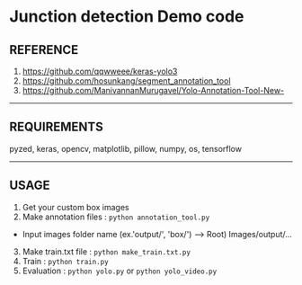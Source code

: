 # Junction detection Demo code
## REFERENCE
1. <https://github.com/qqwweee/keras-yolo3>
2. <https://github.com/hosunkang/segment_annotation_tool>
3. <https://github.com/ManivannanMurugavel/Yolo-Annotation-Tool-New->

---
## REQUIREMENTS
pyzed, keras, opencv, matplotlib, pillow, numpy, os, tensorflow

---
## USAGE
1. Get your custom box images
2. Make annotation files : `python annotation_tool.py`
  - Input images folder name (ex.'output/', 'box/') --> Root) Images/output/...
3. Make train.txt file : `python make_train.txt.py`
4. Train : `python train.py`
5. Evaluation : `python yolo.py` or `python yolo_video.py`
